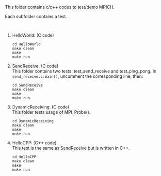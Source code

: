 This folder contains c/c++ codes to test/demo MPICH.

Each subfolder contains a test.

<br>

1. HelloWorld: (C code)
    ```shell
    cd HelloWorld
    make clean
    make
    make run
    ```

2. SendReceive: (C code)<br>
    This folder contains two tests: test_send_receive and test_ping_pong. In `send_receive.c:main()`, uncomment the corresponding line, then:
    ```shell
    cd SendReceive
    make clean
    make
    make run
    ```
3. DynamicReceiving: (C code) <br>
    This folder tests usage of MPI_Probe().
    ```shell
    cd DynamicReceiving
    make clean
    make
    make run
    ```

4. HelloCPP: (C++ code) <br>
    This test is the same as SendReceive but is written in C++.
    ```shell
    cd HelloCPP
    make clean
    make
    make run
    ```


